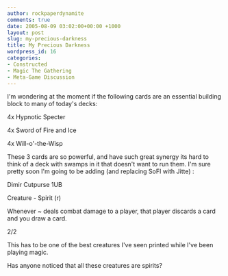 ```yaml
---
author: rockpaperdynamite
comments: true
date: 2005-08-09 03:02:00+00:00 +1000
layout: post
slug: my-precious-darkness
title: My Precious Darkness
wordpress_id: 16
categories:
- Constructed
- Magic The Gathering
- Meta-Game Discussion
---
```


I'm wondering at the moment if the following cards are an essential building block to many of today's decks:




4x Hypnotic Specter  

4x Sword of Fire and Ice  

4x Will-o'-the-Wisp




These 3 cards are so powerful, and have such great synergy its hard to think of a deck with swamps in it that doesn't want to run them. I'm sure pretty soon I'm going to be adding (and replacing SoFI with Jitte) :




Dimir Cutpurse    1UB  

Creature - Spirit (r)  

Whenever ~ deals combat damage to a player, that player discards a card and you draw a card.  

2/2




This has to be one of the best creatures I've seen printed while I've been playing magic.




Has anyone noticed that all these creatures are spirits?




